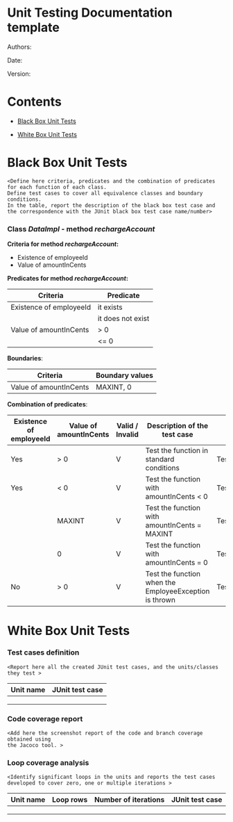 # Unit Testing Documentation template

Authors:

Date:

Version:

# Contents

- [Black Box Unit Tests](#black-box-unit-tests)




- [White Box Unit Tests](#white-box-unit-tests)


# Black Box Unit Tests

    <Define here criteria, predicates and the combination of predicates for each function of each class.
    Define test cases to cover all equivalence classes and boundary conditions.
    In the table, report the description of the black box test case and the correspondence with the JUnit black box test case name/number>

 ### **Class *DataImpl* - method *rechargeAccount***



**Criteria for method *rechargeAccount*:**
	

 - Existence of employeeId
 - Value of amountInCents





**Predicates for method *rechargeAccount*:**

| Criteria | Predicate |
| -------- | --------- |
| Existence of employeeId | it exists |
|          | it does not exist|
| Value of amountInCents| > 0 |
|  | <= 0 |





**Boundaries**:

| Criteria | Boundary values |
| -------- | --------------- |
| Value of amountInCents | MAXINT, 0|



**Combination of predicates**:


| Existence of employeeId | Value of amountInCents | Valid / Invalid | Description of the test case | JUnit test case |
|-------|-------|-------|-------|-------|
|Yes | > 0 | V | Test the function in standard conditions| TestRecharge.TestRechargeBalance()|
|Yes | < 0 | V | Test the function with amountInCents < 0| TestRecharge.TestRechargeNegative()|
||MAXINT| V | Test the function with amountInCents = MAXINT| TestRecharge.TestRechargeMAXINT()|
||0|V| Test the function with amountInCents = 0 | TestRecharge.TestRechargeWithZero()|
| No | > 0 | V | Test the function when the EmployeeException is thrown| TestRecharge.TestRechargeException()|





# White Box Unit Tests

### Test cases definition

    <Report here all the created JUnit test cases, and the units/classes they test >


| Unit name | JUnit test case |
|--|--|
|||
|||
||||

### Code coverage report

    <Add here the screenshot report of the code and branch coverage obtained using
    the Jacoco tool. >


### Loop coverage analysis

    <Identify significant loops in the units and reports the test cases
    developed to cover zero, one or multiple iterations >

|Unit name | Loop rows | Number of iterations | JUnit test case |
|---|---|---|---|
|||||
|||||
||||||



